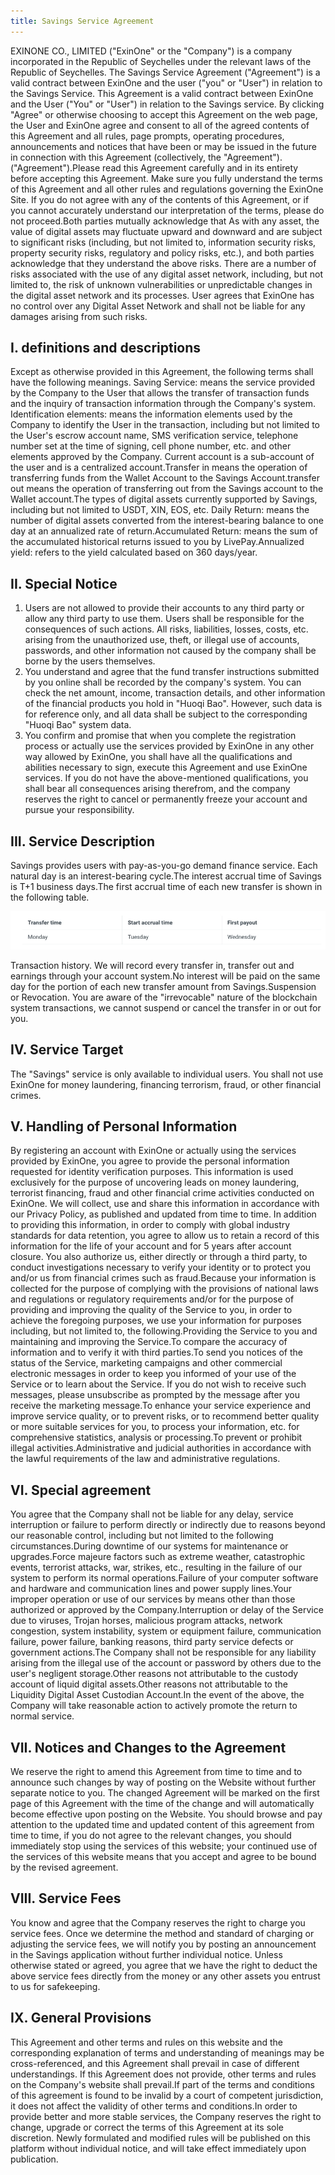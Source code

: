 ```yaml
---
title: Savings Service Agreement
---
```




EXINONE CO., LIMITED ("ExinOne" or the "Company") is a company incorporated in the Republic of Seychelles under the relevant laws of the Republic of Seychelles. The Savings Service Agreement ("Agreement") is a valid contract between ExinOne and the user ("you" or "User") in relation to the Savings Service. This Agreement is a valid contract between ExinOne and the User ("You" or "User") in relation to the Savings service. By clicking "Agree" or otherwise choosing to accept this Agreement on the web page, the User and ExinOne agree and consent to all of the agreed contents of this Agreement and all rules, page prompts, operating procedures, announcements and notices that have been or may be issued in the future in connection with this Agreement (collectively, the "Agreement"). ("Agreement").Please read this Agreement carefully and in its entirety before accepting this Agreement. Make sure you fully understand the terms of this Agreement and all other rules and regulations governing the ExinOne Site. If you do not agree with any of the contents of this Agreement, or if you cannot accurately understand our interpretation of the terms, please do not proceed.Both parties mutually acknowledge that
As with any asset, the value of digital assets may fluctuate upward and downward and are subject to significant risks (including, but not limited to, information security risks, property security risks, regulatory and policy risks, etc.), and both parties acknowledge that they understand the above risks.
There are a number of risks associated with the use of any digital asset network, including, but not limited to, the risk of unknown vulnerabilities or unpredictable changes in the digital asset network and its processes. User agrees that ExinOne has no control over any Digital Asset Network and shall not be liable for any damages arising from such risks.

## I. definitions and descriptions
Except as otherwise provided in this Agreement, the following terms shall have the following meanings.
Saving Service: means the service provided by the Company to the User that allows the transfer of transaction funds and the inquiry of transaction information through the Company's system.
Identification elements: means the information elements used by the Company to identify the User in the transaction, including but not limited to the User's escrow account name, SMS verification service, telephone number set at the time of signing, cell phone number, etc. and other elements approved by the Company.
Current account is a sub-account of the user and is a centralized account.Transfer in means the operation of transferring funds from the Wallet Account to the Savings Account.transfer out means the operation of transferring out from the Savings account to the Wallet account.The types of digital assets currently supported by Savings, including but not limited to USDT, XIN, EOS, etc.
Daily Return: means the number of digital assets converted from the interest-bearing balance to one day at an annualized rate of return.Accumulated Return: means the sum of the accumulated historical returns issued to you by LivePay.Annualized yield: refers to the yield calculated based on 360 days/year.

## II. Special Notice

1. Users are not allowed to provide their accounts to any third party or allow any third party to use them. Users shall be responsible for the consequences of such actions. All risks, liabilities, losses, costs, etc. arising from the unauthorized use, theft, or illegal use of accounts, passwords, and other information not caused by the company shall be borne by the users themselves.
2. You understand and agree that the fund transfer instructions submitted by you online shall be recorded by the company's system. You can check the net amount, income, transaction details, and other information of the financial products you hold in "Huoqi Bao". However, such data is for reference only, and all data shall be subject to the corresponding "Huoqi Bao" system data.
3. You confirm and promise that when you complete the registration process or actually use the services provided by ExinOne in any other way allowed by ExinOne, you shall have all the qualifications and abilities necessary to sign, execute this Agreement and use ExinOne services. If you do not have the above-mentioned qualifications, you shall bear all consequences arising therefrom, and the company reserves the right to cancel or permanently freeze your account and pursue your responsibility.

## III. Service Description
Savings provides users with pay-as-you-go demand finance service. Each natural day is an interest-bearing cycle.The interest accrual time of Savings is T+1 business days.The first accrual time of each new transfer is shown in the following table.

![sav](./sav.jpg)

Transaction history. We will record every transfer in, transfer out and earnings through your account system.No interest will be paid on the same day for the portion of each new transfer amount from Savings.Suspension or Revocation. You are aware of the "irrevocable" nature of the blockchain system transactions, we cannot suspend or cancel the transfer in or out for you.

## IV. Service Target
The "Savings" service is only available to individual users. You shall not use ExinOne for money laundering, financing terrorism, fraud, or other financial crimes.

## V. Handling of Personal Information
By registering an account with ExinOne or actually using the services provided by ExinOne, you agree to provide the personal information requested for identity verification purposes. This information is used exclusively for the purpose of uncovering leads on money laundering, terrorist financing, fraud and other financial crime activities conducted on ExinOne. We will collect, use and share this information in accordance with our Privacy Policy, as published and updated from time to time. In addition to providing this information, in order to comply with global industry standards for data retention, you agree to allow us to retain a record of this information for the life of your account and for 5 years after account closure. You also authorize us, either directly or through a third party, to conduct investigations necessary to verify your identity or to protect you and/or us from financial crimes such as fraud.Because your information is collected for the purpose of complying with the provisions of national laws and regulations or regulatory requirements and/or for the purpose of providing and improving the quality of the Service to you, in order to achieve the foregoing purposes, we use your information for purposes including, but not limited to, the following.Providing the Service to you and maintaining and improving the Service.To compare the accuracy of information and to verify it with third parties.To send you notices of the status of the Service, marketing campaigns and other commercial electronic messages in order to keep you informed of your use of the Service or to learn about the Service. If you do not wish to receive such messages, please unsubscribe as prompted by the message after you receive the marketing message.To enhance your service experience and improve service quality, or to prevent risks, or to recommend better quality or more suitable services for you, to process your information, etc. for comprehensive statistics, analysis or processing.To prevent or prohibit illegal activities.Administrative and judicial authorities in accordance with the lawful requirements of the law and administrative regulations.

## VI. Special agreement
You agree that the Company shall not be liable for any delay, service interruption or failure to perform directly or indirectly due to reasons beyond our reasonable control, including but not limited to the following circumstances.During downtime of our systems for maintenance or upgrades.Force majeure factors such as extreme weather, catastrophic events, terrorist attacks, war, strikes, etc., resulting in the failure of our system to perform its normal operations.Failure of your computer software and hardware and communication lines and power supply lines.Your improper operation or use of our services by means other than those authorized or approved by the Company.Interruption or delay of the Service due to viruses, Trojan horses, malicious program attacks, network congestion, system instability, system or equipment failure, communication failure, power failure, banking reasons, third party service defects or government actions.The Company shall not be responsible for any liability arising from the illegal use of the account or password by others due to the user's negligent storage.Other reasons not attributable to the custody account of liquid digital assets.Other reasons not attributable to the Liquidity Digital Asset Custodian Account.In the event of the above, the Company will take reasonable action to actively promote the return to normal service.

## VII. Notices and Changes to the Agreement

We reserve the right to amend this Agreement from time to time and to announce such changes by way of posting on the Website without further separate notice to you. The changed Agreement will be marked on the first page of this Agreement with the time of the change and will automatically become effective upon posting on the Website. You should browse and pay attention to the updated time and updated content of this agreement from time to time, if you do not agree to the relevant changes, you should immediately stop using the services of this website; your continued use of the services of this website means that you accept and agree to be bound by the revised agreement.

## VIII. Service Fees
You know and agree that the Company reserves the right to charge you service fees. Once we determine the method and standard of charging or adjusting the service fees, we will notify you by posting an announcement in the Savings application without further individual notice. Unless otherwise stated or agreed, you agree that we have the right to deduct the above service fees directly from the money or any other assets you entrust to us for safekeeping.

## IX. General Provisions

This Agreement and other terms and rules on this website and the corresponding explanation of terms and understanding of meanings may be cross-referenced, and this Agreement shall prevail in case of different understandings. If this Agreement does not provide, other terms and rules on the Company's website shall prevail.If part of the terms and conditions of this agreement is found to be invalid by a court of competent jurisdiction, it does not affect the validity of other terms and conditions.In order to provide better and more stable services, the Company reserves the right to change, upgrade or correct the terms of this Agreement at its sole discretion. Newly formulated and modified rules will be published on this platform without individual notice, and will take effect immediately upon publication.
